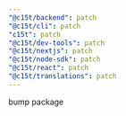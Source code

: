 ```yaml
---
"@c15t/backend": patch
"@c15t/cli": patch
"c15t": patch
"@c15t/dev-tools": patch
"@c15t/nextjs": patch
"@c15t/node-sdk": patch
"@c15t/react": patch
"@c15t/translations": patch
---
```


bump package
